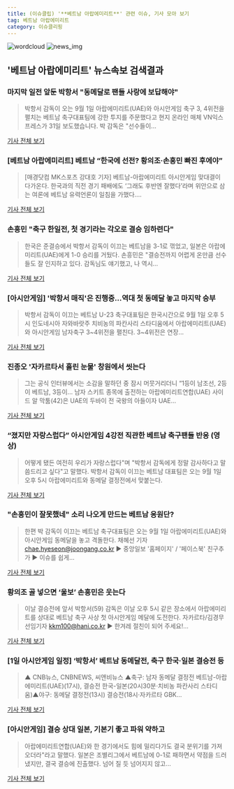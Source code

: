 ```yaml
---
title: (이슈클립) '**베트남 아랍에미리트**' 관련 이슈, 기사 모아 보기
tag: 베트남 아랍에미리트
category: 이슈클리핑
---
```

![wordcloud](https://s3.ap-northeast-2.amazonaws.com/lyrics101-wordcloud/2018-08-31-1535710335.png)
![news_img](https://user-images.githubusercontent.com/42597476/44507050-1206f400-a6e4-11e8-8d98-7ffbfebb353f.png)
## **'**베트남 아랍에미리트**'** 뉴스속보 검색결과
### 마지막 일전 앞둔 박항서 "동메달로 팬들 사랑에 보답해야"

>박항서 감독이 오는 9월 1일 아랍에미리트(UAE)와 아시안게임 축구 3, 4위전을 펼치는 베트남 축구대표팀에 강한 투지를 주문했다고 현지 온라인 매체 VN익스프레스가 31일 보도했습니다. 박 감독은 "선수들이...

<a href="https://news.sbs.co.kr/news/endPage.do?news_id=N1004915105&plink=ORI&cooper=NAVER" target="_blank">기사 전체 보기</a>

### [**베트남 아랍에미리트**] 베트남 “한국에 선전? 황의조·손흥민 빠진 후에야”

>[매경닷컴 MK스포츠 강대호 기자] 베트남-아랍에미리트 아시안게임 맞대결이 다가온다. 한국과의 직전 경기 패배에도 ‘그래도 후반엔 잘했다’라며 위안으로 삼는 여론에 베트남 유력언론이 일침을 가했다....

<a href="http://sports.mk.co.kr/view.php?year=2018&no=549073" target="_blank">기사 전체 보기</a>

### 손흥민 "축구 한일전, 첫 경기라는 각오로 결승 임하련다"

>한국은 준결승에서 박항서 감독이 이끄는 베트남을 3-1로 꺾었고, 일본은 아랍에미리트(UAE)에게 1-0 승리를 거뒀다. 손흥민은 "결승전까지 어렵게 온만큼 선수들도 잘 인지하고 있다. 감독님도 얘기했고, 나 역시...

<a href="http://www.newsis.com/view/?id=NISX20180831_0000406288&cID=10503&pID=10500" target="_blank">기사 전체 보기</a>

### [아시안게임] '박항서 매직'은 진행중…역대 첫 동메달 놓고 마지막 승부

>박항서 감독이 이끄는 베트남 U-23 축구대표팀은 한국시간으로 9월 1일 오후 5시 인도네시아 자와바랏주 치비농의 파칸사리 스타디움에서 아랍에미리트(UAE)와 아시안게임 남자축구 3~4위전을 펼친다. 3~4위전은 연장...

<a href="http://app.yonhapnews.co.kr/YNA/Basic/SNS/r.aspx?c=AKR20180831066800007&did=1195m" target="_blank">기사 전체 보기</a>

### 진종오 '자카르타서 흘린 눈물' 창원에서 씻는다

>그는 공식 인터뷰에서는 소감을 말하던 중 잠시 머뭇거리더니 “1등이 남조선, 2등이 베트남, 3등이... 남자 스키트 종목에 출전하는 아랍에미리트연합(UAE) 사이드 알 막툼(42)은 UAE의 두바이 전 국왕의 아들이자 UAE...

<a href="http://www.sporbiz.co.kr/news/articleView.html?idxno=268015" target="_blank">기사 전체 보기</a>

### “졌지만 자랑스럽다” 아시안게임 4강전 직관한 베트남 축구팬들 반응 (영상)

>어떻게 됐든 여전히 우리가 자랑스럽다"며 "박항서 감독에게 정말 감사하다고 말씀드리고 싶다"고 말했다. 박항서 감독이 이끄는 베트남 대표팀은 오는 9월 1일 오후 5시 아랍에미리트와 동메달 결정전에서 맞붙는다.

<a href="http://www.wikitree.co.kr/main/news_view.php?id=366000" target="_blank">기사 전체 보기</a>

### "손흥민이 잘못했네" 소리 나오게 만드는 베트남 응원단?

>한편 박 감독이 이끄는 베트남 축구대표팀은 오는 9월 1일 아랍에미리트(UAE)와 아시안게임 동메달을 놓고 격돌한다. 채혜선 기자 chae.hyeseon@joongang.co.kr ▶ 중앙일보 '홈페이지' / '페이스북' 친구추가 ▶ 이슈를 쉽게...

<a href="http://news.joins.com/article/olink/22523728" target="_blank">기사 전체 보기</a>

### 황의조 골 넣으면 ‘울보’ 손흥민은 웃는다

>이날 결승전에 앞서 박항서(59) 감독은 이날 오후 5시 같은 장소에서 아랍에미리트를 상대로 베트남 축구 사상 첫 아시안게임 메달에 도전한다. 자카르타/김경무 선임기자 kkm100@hani.co.kr ▶ 한겨레 절친이 되어 주세요!...

<a href="http://www.hani.co.kr/arti/sports/soccer/860113.html" target="_blank">기사 전체 보기</a>

### [1일 아시안게임 일정] ‘박항서’ 베트남 동메달전, 축구 한국·일본 결승전 등

>▲ CNB뉴스, CNBNEWS, 씨앤비뉴스 ▲축구: 남자 동메달 결정전 베트남-아랍에미리트(UAE)(17시), 결승전 한국-일본(20시30분·치비농 파칸사리 스타디움)▲야구: 동메달 결정전(13시) 결승전(18시·자카르타 GBK...

<a href="http://www.cnbnews.com/news/article.html?no=383830" target="_blank">기사 전체 보기</a>

### [아시안게임] 결승 상대 일본, 기본기 좋고 파워 약하고

>아랍에미리트연합(UAE)와 한 경기에서도 힘에 밀리다가도 결국 분위기를 가져 오더라"라고 말했다. 일본은 조별리그에서 베트남에 0-1로 패하면서 약점을 드러냈지만, 결국 결승에 진출했다. 넘어 질 듯 넘어지지 않고...

<a href="http://www.footballist.co.kr/news/articleView.html?idxno=108660" target="_blank">기사 전체 보기</a>


